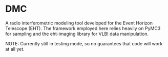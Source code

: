 # DMC
A radio interferometric modeling tool developed for the Event Horizon Telescope (EHT).  The framework employed here relies heavily on PyMC3 for sampling and the eht-imaging library for VLBI data manipulation.

NOTE: Currently still in testing mode, so no guarantees that code will work at all yet.